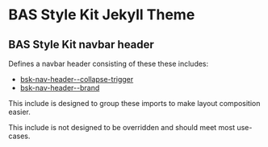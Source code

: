 # BAS Style Kit Jekyll Theme

## BAS Style Kit navbar header

Defines a navbar header consisting of these these includes:

* [bsk-nav-header--collapse-trigger](/docs/include/bsk-nav-header--collapse-trigger.md)
* [bsk-nav-header--brand](/docs/include/bsk-nav-header--brand.md)

This include is designed to group these imports to make layout composition easier.

This include is not designed to be overridden and should meet most use-cases.
